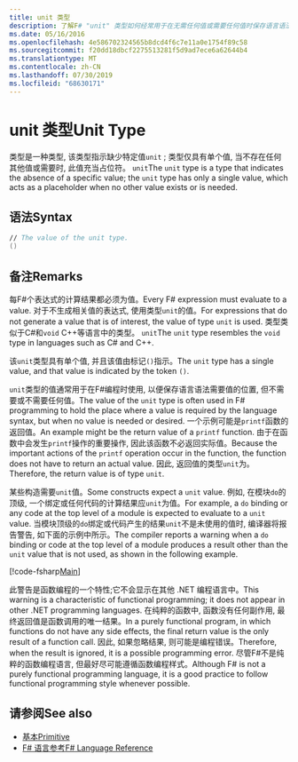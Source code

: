```yaml
---
title: unit 类型
description: 了解F# "unit" 类型如何经常用于在无需任何值或需要任何值时保存语言语法需要值的位置。
ms.date: 05/16/2016
ms.openlocfilehash: 4e586702324565b8dcd4f6c7e11a0e1754f89c58
ms.sourcegitcommit: f20dd18dbcf2275513281f5d9ad7ece6a62644b4
ms.translationtype: MT
ms.contentlocale: zh-CN
ms.lasthandoff: 07/30/2019
ms.locfileid: "68630171"
---
```

# <a name="unit-type"></a><span data-ttu-id="0d671-103">unit 类型</span><span class="sxs-lookup"><span data-stu-id="0d671-103">Unit Type</span></span>

<span data-ttu-id="0d671-104">类型是一种类型, 该类型指示缺少特定值`unit` ; 类型仅具有单个值, 当不存在任何其他值或需要时, 此值充当占位符。 `unit`</span><span class="sxs-lookup"><span data-stu-id="0d671-104">The `unit` type is a type that indicates the absence of a specific value; the `unit` type has only a single value, which acts as a placeholder when no other value exists or is needed.</span></span>

## <a name="syntax"></a><span data-ttu-id="0d671-105">语法</span><span class="sxs-lookup"><span data-stu-id="0d671-105">Syntax</span></span>

```fsharp
// The value of the unit type.
()
```

## <a name="remarks"></a><span data-ttu-id="0d671-106">备注</span><span class="sxs-lookup"><span data-stu-id="0d671-106">Remarks</span></span>

<span data-ttu-id="0d671-107">每F#个表达式的计算结果都必须为值。</span><span class="sxs-lookup"><span data-stu-id="0d671-107">Every F# expression must evaluate to a value.</span></span> <span data-ttu-id="0d671-108">对于不生成相关值的表达式, 使用类型`unit`的值。</span><span class="sxs-lookup"><span data-stu-id="0d671-108">For expressions that do not generate a value that is of interest, the value of type `unit` is used.</span></span> <span data-ttu-id="0d671-109">类型类似于C#和`void` C++等语言中的类型。 `unit`</span><span class="sxs-lookup"><span data-stu-id="0d671-109">The `unit` type resembles the `void` type in languages such as C# and C++.</span></span>

<span data-ttu-id="0d671-110">该`unit`类型具有单个值, 并且该值由标记`()`指示。</span><span class="sxs-lookup"><span data-stu-id="0d671-110">The `unit` type has a single value, and that value is indicated by the token `()`.</span></span>

<span data-ttu-id="0d671-111">`unit`类型的值通常用于在F#编程时使用, 以便保存语言语法需要值的位置, 但不需要或不需要任何值。</span><span class="sxs-lookup"><span data-stu-id="0d671-111">The value of the `unit` type is often used in F# programming to hold the place where a value is required by the language syntax, but when no value is needed or desired.</span></span> <span data-ttu-id="0d671-112">一个示例可能是`printf`函数的返回值。</span><span class="sxs-lookup"><span data-stu-id="0d671-112">An example might be the return value of a `printf` function.</span></span> <span data-ttu-id="0d671-113">由于在函数中会发生`printf`操作的重要操作, 因此该函数不必返回实际值。</span><span class="sxs-lookup"><span data-stu-id="0d671-113">Because the important actions of the `printf` operation occur in the function, the function does not have to return an actual value.</span></span> <span data-ttu-id="0d671-114">因此, 返回值的类型`unit`为。</span><span class="sxs-lookup"><span data-stu-id="0d671-114">Therefore, the return value is of type `unit`.</span></span>

<span data-ttu-id="0d671-115">某些构造需要`unit`值。</span><span class="sxs-lookup"><span data-stu-id="0d671-115">Some constructs expect a `unit` value.</span></span> <span data-ttu-id="0d671-116">例如, 在模块`do`的顶级, 一个绑定或任何代码的计算结果应`unit`为值。</span><span class="sxs-lookup"><span data-stu-id="0d671-116">For example, a `do` binding or any code at the top level of a module is expected to evaluate to a `unit` value.</span></span> <span data-ttu-id="0d671-117">当模块顶级的`do`绑定或代码产生的结果`unit`不是未使用的值时, 编译器将报告警告, 如下面的示例中所示。</span><span class="sxs-lookup"><span data-stu-id="0d671-117">The compiler reports a warning when a `do` binding or code at the top level of a module produces a result other than the `unit` value that is not used, as shown in the following example.</span></span>

[!code-fsharp[Main](~/samples/snippets/fsharp/lang-ref-1/snippet901.fs)]

<span data-ttu-id="0d671-118">此警告是函数编程的一个特性;它不会显示在其他 .NET 编程语言中。</span><span class="sxs-lookup"><span data-stu-id="0d671-118">This warning is a characteristic of functional programming; it does not appear in other .NET programming languages.</span></span> <span data-ttu-id="0d671-119">在纯粹的函数中, 函数没有任何副作用, 最终返回值是函数调用的唯一结果。</span><span class="sxs-lookup"><span data-stu-id="0d671-119">In a purely functional program, in which functions do not have any side effects, the final return value is the only result of a function call.</span></span> <span data-ttu-id="0d671-120">因此, 如果忽略结果, 则可能是编程错误。</span><span class="sxs-lookup"><span data-stu-id="0d671-120">Therefore, when the result is ignored, it is a possible programming error.</span></span> <span data-ttu-id="0d671-121">尽管F#不是纯粹的函数编程语言, 但最好尽可能遵循函数编程样式。</span><span class="sxs-lookup"><span data-stu-id="0d671-121">Although F# is not a purely functional programming language, it is a good practice to follow functional programming style whenever possible.</span></span>

## <a name="see-also"></a><span data-ttu-id="0d671-122">请参阅</span><span class="sxs-lookup"><span data-stu-id="0d671-122">See also</span></span>

- [<span data-ttu-id="0d671-123">基本</span><span class="sxs-lookup"><span data-stu-id="0d671-123">Primitive</span></span>](primitive-types.md)
- [<span data-ttu-id="0d671-124">F# 语言参考</span><span class="sxs-lookup"><span data-stu-id="0d671-124">F# Language Reference</span></span>](index.md)
